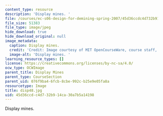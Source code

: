 ```yaml
---
content_type: resource
description: 'Display mines. '
file: /courses/ec-s06-design-for-demining-spring-2007/45d36ccdc4d732b914ca30a7b5a14198_disp48.jpg
file_size: 51383
file_type: image/jpeg
hide_download: true
hide_download_original: null
image_metadata:
  caption: Display mines.
  credit: 'Credit: Image courtesy of MIT OpenCourseWare, course staff, and students.'
  image-alt: 'Display mines. '
learning_resource_types: []
license: https://creativecommons.org/licenses/by-nc-sa/4.0/
ocw_type: OCWImage
parent_title: Display Mines
parent_type: CourseSection
parent_uid: 076f9ba4-6fcb-8cbe-992c-b25e9e05fa8a
resourcetype: Image
title: disp48.jpg
uid: 45d36ccd-c4d7-32b9-14ca-30a7b5a14198
---
```

Display mines. 